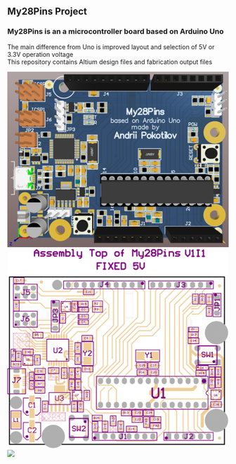 ## My28Pins Project

### My28Pins is an a microcontroller board based on Arduino Uno<br />
The main difference from Uno is improved layout and selection of 5V or 3.3V operation voltage<br />
This repository contains Altium design files and fabrication output files

<img src="/My28Pins3D.PNG" >

<img src="/TopView.gif" >

<img src="/3.gif" >

